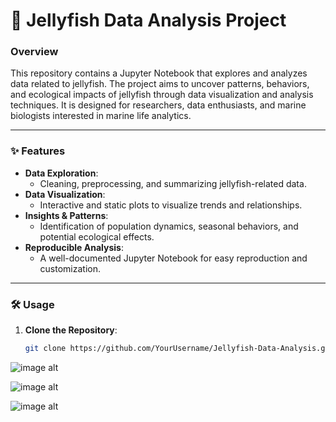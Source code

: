 # 🪼 Jellyfish Data Analysis Project

### Overview  
This repository contains a Jupyter Notebook that explores and analyzes data related to jellyfish. The project aims to uncover patterns, behaviors, and ecological impacts of jellyfish through data visualization and analysis techniques. It is designed for researchers, data enthusiasts, and marine biologists interested in marine life analytics.

---

### ✨ Features  
- **Data Exploration**:  
  - Cleaning, preprocessing, and summarizing jellyfish-related data.  
- **Data Visualization**:  
  - Interactive and static plots to visualize trends and relationships.  
- **Insights & Patterns**:  
  - Identification of population dynamics, seasonal behaviors, and potential ecological effects.  
- **Reproducible Analysis**:  
  - A well-documented Jupyter Notebook for easy reproduction and customization.

---

### 🛠️ Usage  
1. **Clone the Repository**:  
   ```bash
   git clone https://github.com/YourUsername/Jellyfish-Data-Analysis.git

![image alt](https://github.com/Shruu-benagi-15/DL-project-/blob/b22232565e3c2d35ae697146b8aff54a9975282e/Screenshot%20(24).png)

![image alt](https://github.com/Shruu-benagi-15/DL-project-/blob/6d2dfd18c7dbf99d49122494475796f32422248b/Screenshot%20(25).png)

![image alt](https://github.com/Shruu-benagi-15/DL-project-/blob/6e1610e2076de7453f6130087d4cc94f5591fc8e/Screenshot%20(28).png)
